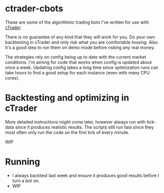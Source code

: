 # ctrader-cbots

These are some of the algorithmic trading bots I've written for use with [cTrader](https://ctrader.com/).

There is no guarantee of any kind that they will work for you. Do your own backtesting in cTrader and only risk what you are comfortable loosing. Also it's a good idea to run them on demo mode before risking any real money.

The strategies rely on config being up to date with the current market conditions. I'm aiming for code that works when config is updated about once a week. Updating config takes a long time since optimization runs can take hours to find a good setup for each instance (even with many CPU cores).

# Backtesting and optimizing in cTrader

More detailed instructions might come later, however always run with tick-data since it produces realistic results. The scripts still run fast since they most often only run the code on the first tick of every minute.

WIP

# Running

- I always backtest last week and ensure it produces good results before I turn a bot on.
- WIP
